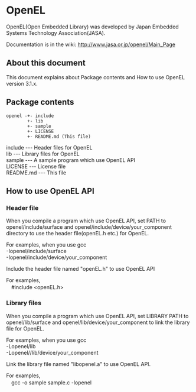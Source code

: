 # OpenEL
OpenEL(Open Embedded Library) was developed by Japan Embedded Systems Technology Association(JASA).

Documentation is in the wiki:
http://www.jasa.or.jp/openel/Main_Page

## About this document
This document explains about Package contents and How to use OpenEL version 3.1.x.

## Package contents

    openel -+- include  
            +- lib  
            +- sample  
            +- LICENSE  
            +- README.md (This file)  

include             --- Header files for OpenEL  
lib                 --- Library files for OpenEL  
sample              --- A sample program which use OpenEL API  
LICENSE             --- License file  
README.md           --- This file  

## How to use OpenEL API

### Header file
When you compile a program which use OpenEL API, set PATH to openel/include/surface and openel/include/device/your_component
directory to use the header file(openEL.h etc.) for OpenEL.

For examples, when you use gcc  
  -Iopenel/include/surface  
  -Iopenel/include/device/your_component

Include the header file named "openEL.h" to use OpenEL API

For examples,  
  　#include <openEL.h>  

### Library files
When you compile a program which use OpenEL API, set LIBRARY PATH to openel/lib/surface and openel/lib/device/your_component to link the library file for OpenEL.

For examples, when you use gcc  
-Lopenel/lib   
-Lopenel//lib/device/your_component  

Link the library file named "libopenel.a" to use OpenEL API.

For examples,  
　gcc -o sample sample.c -lopenel
